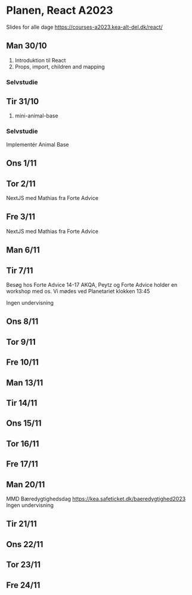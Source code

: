 # Planen, React A2023

Slides for alle dage https://courses-a2023.kea-alt-del.dk/react/

## Man 30/10

1. Introduktion til React
2. Props, import, children and mapping

### Selvstudie

## Tir 31/10

1. mini-animal-base

### Selvstudie

Implementér Animal Base

## Ons 1/11

## Tor 2/11

NextJS med Mathias fra Forte Advice

## Fre 3/11

NextJS med Mathias fra Forte Advice

## Man 6/11

## Tir 7/11

Besøg hos Forte Advice 14-17
AKQA, Peytz og Forte Advice holder en workshop med os.
Vi mødes ved Planetariet klokken 13:45

Ingen undervisning

## Ons 8/11

## Tor 9/11

## Fre 10/11

## Man 13/11

## Tir 14/11

## Ons 15/11

## Tor 16/11

## Fre 17/11

## Man 20/11

MMD Bæredygtighedsdag
https://kea.safeticket.dk/baeredygtighed2023
Ingen undervisning

## Tir 21/11

## Ons 22/11

## Tor 23/11

## Fre 24/11
